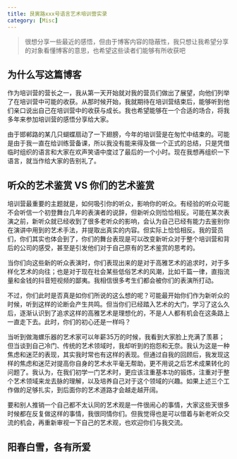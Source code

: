 ```yaml
---
title: 艮寅路xxx号语言艺术培训营实录
category: [Misc]
---
```


> 很想分享一些最近的感悟，但由于博客内容的隐蔽性，我只想让我希望分享的对象看懂博客的意思，也希望这些读者们能够有所收获吧

## 为什么写这篇博客

作为培训营的营长之一，我从第一天开始就对我的营员们做出了展望，向他们列举了在培训营中可能的收获。从那时候开始，我就期待在培训营结束后，能够听到他们亲口说出自己在培训营中的收获与成长。我也希望能够在一个合适的场合，将我多年来参加培训营的感悟分享给大家。

由于邯郸路的某几只蝴蝶扇动了一下翅膀，今年的培训营是在匆忙中结束的。可能是由于我一直在给训练营备课，所以我没有能来得及做一个正式的总结，只是凭借临时组织的语言和大家在欢声笑语中度过了最后的一个小时。现在我想再组织一下语言，就当作给大家的告别礼了。

## 听众的艺术鉴赏 VS 你们的艺术鉴赏

培训营最重要的主题就是，如何吸引你的听众，影响你的听众。有经验的听众可能不会听信一个初登舞台几年的表演者的说辞，但新听众则恰恰相反。可能在某次表演之前，新听众就已经收到了很多老听众的影响，会认为自己已经有能力去鉴别你在演讲中用到的艺术手法，并提取出真实的内容。但实际上恰恰相反。我的营员们，你们其实也体会到了，你们的舞台表现是可以改变新听众对于整个培训营和背后的公司的感受，甚至是引发他们对于自己原有的艺术鉴赏的思考的。

当你们向这些新的听众表演时，你们表现出来的是对于高雅艺术的追求时，对于多样化艺术的向往；也是对于现在社会某些低俗艺术的风潮，比如千篇一律，直指流量和金钱的抖音短视频的鄙夷。我相信很多考生们都会被你们的表演所打动。

不过，你们此时是否真是如你们所说的这么想的呢？可能最开始你们作为新听众的时候，听到这样的论断会产生共鸣。但当你们已经踏入艺术的大门，学习了这么久后，逐渐认识到了追求这样的高雅艺术是理想化的，不是人人都有机会在这条路上一直走下去。此时，你们的初心还是一样吗？

当听到做海螺乐器的艺术家可以年薪35万的时候，我看到大家脸上充满了羡慕；但当谈到自己冷门、传统的艺术领域时，我却听到的抱怨和无奈。我认为这是一种焦虑和迷茫的表现，其实我时常也有这样的表现。但通过自我的回顾后，我发现这样的焦虑和迷茫对提高你自身的艺术水平毫无帮助，更不用说之后艺术成果转化的问题了。我认为，在我们初学一门艺术时，更应该注重基本功的锻炼，注重对于整个艺术领域来龙去脉的理解，以及培养自己对于这个领域的兴趣。如果上述三个工作做的足够扎实，到后面你的艺术道路才会越走越开阔。

要和别人推销一个自己都不太认同的艺术观是一件很闹心的事情，大家这些天很多时候都在反复做这样的事情，我很同情你们。但我觉得也是可以借着与新老听众交流的机会，再重新审视一下自己的艺术观，也欢迎你们与我交流。

## 阳春白雪，各有所爱